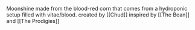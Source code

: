Moonshine made from the blood-red corn that comes from a hydroponic setup filled with vitae/blood.
created by [[Chud]]
inspired by [[The Bean]] and [[The Prodigies]]
